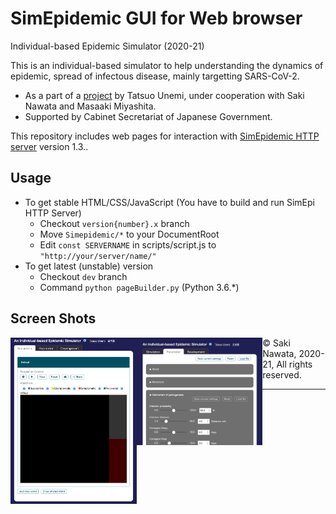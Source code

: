 # SimEpidemic GUI for Web browser
Individual-based Epidemic Simulator (2020-21)

This is an individual-based simulator to help understanding the dynamics of epidemic, spread of infectous disease, mainly targetting SARS-CoV-2.

+ As a part of a [project](http://www.intlab.soka.ac.jp/~unemi/SimEpidemic1/info/) by Tatsuo Unemi, under cooperation with Saki Nawata and Masaaki Miyashita.
+ Supported by Cabinet Secretariat of Japanese Government.

This repository includes web pages for interaction with [SimEpidemic HTTP server](https://github.com/unemi/SimEpidemic) version 1.3.. 

## Usage
+ To get stable HTML/CSS/JavaScript (You have to build and run SimEpi HTTP Server)
  - Checkout `version{number}.x` branch
  - Move `Simepidemic/*` to your DocumentRoot
  - Edit `const SERVERNAME` in scripts/script.js to `"http://your/server/name/"`
+ To get latest (unstable) version
  - Checkout `dev` branch
  - Command `python pageBuilder.py` (Python 3.6.*)

## Screen Shots

<div>
<img src="https://github.com/szkd/simepidemic_webgui/raw/img/img/sim.png" width="40%" style="float: left;">
<img src="https://github.com/szkd/simepidemic_webgui/raw/img/img/parameter.png" width="40%" style="float: left;">
  </div>

&copy; Saki Nawata, 2020-21, All rights reserved.

---
